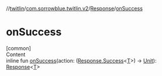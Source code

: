 //[twitlin](../../index.md)/[com.sorrowblue.twitlin.v2](../index.md)/[Response](index.md)/[onSuccess](on-success.md)



# onSuccess  
[common]  
Content  
inline fun [onSuccess](on-success.md)(action: ([Response.Success](-success/index.md)<[T](index.md)>) -> [Unit](https://kotlinlang.org/api/latest/jvm/stdlib/kotlin/-unit/index.html)): [Response](index.md)<[T](index.md)>  



